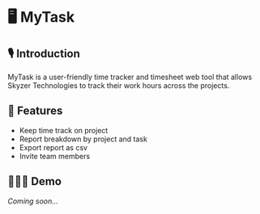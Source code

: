 # 🖥 MyTask

## 🎙 Introduction
MyTask is a user-friendly time tracker and timesheet web tool that allows Skyzer Technologies to track their work hours across the projects. 

## 📑 Features 
- Keep time track on project
- Report breakdown by project and task 
- Export report as csv
- Invite team members 

##  👨🏽‍🏫  Demo
<i>Coming soon...</i>
